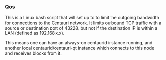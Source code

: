 ### Qos ###

This is a Linux bash script that will set up tc to limit the outgoing bandwidth for connections to the Centauri network. It limits outbound TCP traffic with a source or destination port of 43228, but not if the destination IP is within a LAN (defined as 192.168.x.x).

This means one can have an always-on centaurid instance running, and another local centaurid/centauri-qt instance which connects to this node and receives blocks from it.
